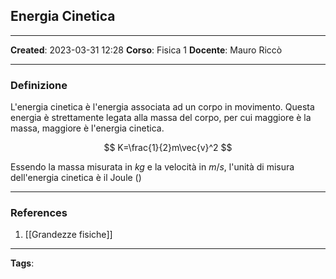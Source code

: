 ## Energia Cinetica

---

**Created**: 2023-03-31 12:28
**Corso**: Fisica 1
**Docente**: Mauro Riccò

---

### Definizione

L'energia cinetica è l'energia associata ad un corpo in movimento. Questa energia è strettamente legata alla massa del corpo, per cui maggiore è la massa, maggiore è l'energia cinetica. 

$$
K=\frac{1}{2}m\vec{v}^2
$$

Essendo la massa misurata in $kg$ e la velocità in $m/s$, l'unità di misura dell'energia cinetica è il Joule ()

---

### References

1. [[Grandezze fisiche]]

---
**Tags**: 